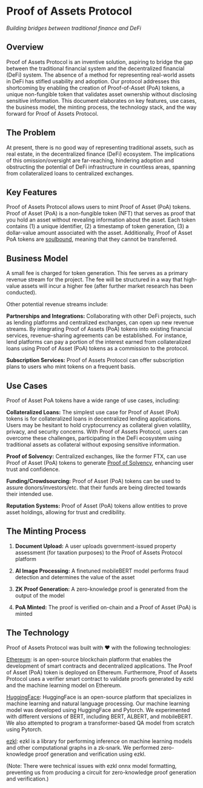 # Proof of Assets Protocol

*Building bridges between traditional finance and DeFi*

## Overview

Proof of Assets Protocol is an inventive solution, aspiring to bridge the gap between the traditional financial system and the decentralized financial (DeFi) system. The absence of a method for representing real-world assets in DeFi has stifled usability and adoption. Our protocol addresses this shortcoming by enabling the creation of Proof-of-Asset (PoA) tokens, a unique non-fungible token that validates asset ownership without disclosing sensitive information. This document elaborates on key features, use cases, the business model,  the minting process, the technology stack, and the way forward for Proof of Assets Protocol.

## The Problem

At present, there is no good way of representing traditional assets, such as real estate, in the decentralized finance (DeFi) ecosystem. The implications of this omission/oversight are far-reaching, hindering adoption and obstructing the potential of DeFi infrastructure in countless areas, spanning from collateralized loans to centralized exchanges.

## Key Features

Proof of Assets Protocol allows users to mint Proof of Asset (PoA) tokens. Proof of Asset (PoA) is a non-fungible token (NFT) that serves as proof that you hold an asset without revealing information about the asset. Each token contains (1) a unique identifier, (2) a timestamp of token generation, (3) a dollar-value amount associated with the asset. Additionally, Proof of Asset PoA tokens are [soulbound](https://vitalik.ca/general/2022/01/26/soulbound.html), meaning that they cannot be transferred.

## Business Model

A small fee is charged for token generation. This fee serves as a primary revenue stream for the project. The fee will be structured in a way that high-value assets will incur a higher fee (after further market research has been conducted).

Other potential revenue streams include:

**Partnerships and Integrations:** Collaborating with other DeFi projects, such as lending platforms and centralized exchanges, can open up new revenue streams. By integrating Proof of Assets (PoA) tokens into existing financial services, revenue-sharing agreements can be established. For instance, lend platforms can pay a portion of the interest earned from collateralized loans using Proof of Asset (PoA) tokens as a commission to the protocol.

**Subscription Services:** Proof of Assets Protocol can offer subscription plans to users who mint tokens on a frequent basis.

## Use Cases

Proof of Asset PoA tokens have a wide range of use cases, including:

**Collateralized Loans:** The simplest use case for Proof of Asset (PoA) tokens is for collateralized loans in decentralized lending applications. Users may be hesitant to hold cryptocurrency as collateral given volatility, privacy, and security concerns. With Proof of Assets Protocol, users can overcome these challenges, participating in the DeFi ecosystem using traditional assets as collateral without exposing sensitive information.

**Proof of Solvency:** Centralized exchanges, like the former FTX, can use Proof of Asset (PoA) tokens to generate [Proof of Solvency](https://vitalik.ca/general/2022/11/19/proof_of_solvency.html), enhancing user trust and confidence.

**Funding/Crowdsourcing:** Proof of Asset (PoA) tokens can be used to assure donors/investors/etc. that their funds are being directed towards their intended use.

**Reputation Systems:** Proof of Asset (PoA) tokens allow entities to prove asset holdings, allowing for trust and credibility.

## The Minting Process

1. **Document Upload:** A user uploads government-issued property assessment (for taxation purposes) to the Proof of Assets Protocol platform

2. **AI Image Processing:** A finetuned mobileBERT model performs fraud detection and determines the value of the asset

3. **ZK Proof Generation:** A zero-knowledge proof is generated from the output of the model

4. **PoA Minted:** The proof is verified on-chain and a Proof of Asset (PoA) is minted

## The Technology

Proof of Assets Protocol was built with ❤️ with the following technologies:

[Ethereum](https://ethereum.org/en/): is an open-source blockchain platform that enables the development of smart contracts and decentralized applications. The Proof of Asset (PoA) token is deployed on Ethereum. Furthermore, Proof of Assets Protocol uses a verifier smart contract to validate proofs generated by ezkl and the machine learning model on Ethereum.

[HuggingFace](https://huggingface.co/): HuggingFace is an open-source platform that specializes in machine learning and natural language processing. Our machine learning model was developed using HuggingFace and Pytorch. We experimented with different versions of BERT, including BERT, ALBERT, and mobileBERT. We also attempted to program a transformer-based QA model from scratch using Pytorch.

[ezkl](https://docs.ezkl.xyz/): ezkl is a library for performing inference on machine learning models and other computational graphs in a zk-snark. We performed zero-knowledge proof generation and verification using ezkl.

(Note: There were technical issues with ezkl onnx model formatting, preventing us from producing a circuit for zero-knowledge proof generation and verification.)
